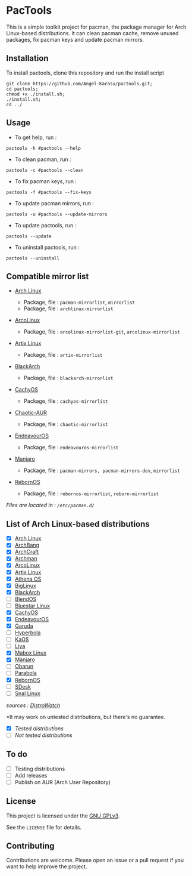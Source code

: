 # PacTools

This is a simple toolkit project for pacman, the package manager for Arch Linux-based distributions. It can clean pacman cache, remove unused packages, fix pacman keys and update pacman mirrors.

## Installation

To install pactools, clone this repository and run the install script
```shell
git clone https://github.com/Angel-Karasu/pactools.git;
cd pactools;
chmod +x ./install.sh;
./install.sh;
cd ../
```

## Usage

- To get help, run :
```shell
pactools -h #pactools --help
```

- To clean pacman, run :
```shell
pactools -c #pactools --clean
```

- To fix pacman keys, run :
```shell
pactools -f #pactools --fix-keys
```

- To update pacman mirrors, run :
```shell
pactools -u #pactools --update-mirrors
```

- To update pactools, run :
```shell
pactools --update
```

- To uninstall pactools, run :
```shell
pactools --uninstall
```

## Compatible mirror list

- [Arch Linux](https://archlinux.org/mirrorlist/?country=all&protocol=https&use_mirror_status=on)
  - Package, file : `pacman-mirrorlist`, `mirrorlist`
  - Package, file : `archlinux-mirrorlist`

- [ArcoLinux](https://raw.githubusercontent.com/arcolinux/arcolinux-mirrorlist/master/etc/pacman.d/arcolinux-mirrorlist)
  - Package, file : `arcolinux-mirrorlist-git`, `arcolinux-mirrorlist`

- [Artix Linux](https://gitea.artixlinux.org/packages/artix-mirrorlist/raw/branch/master/mirrorlist)
  - Package, file : `artix-mirrorlist`

- [BlackArch](https://raw.githubusercontent.com/BlackArch/blackarch-site/master/blackarch-mirrorlist)
  - Package, file : `blackarch-mirrorlist`

- [CachyOS](https://raw.githubusercontent.com/CachyOS/CachyOS-PKGBUILDS/master/cachyos-mirrorlist/cachyos-mirrorlist)
  - Package, file : `cachyos-mirrorlist`

- [Chaotic-AUR](https://aur.chaotic.cx/mirrorlist.txt)
  - Package, file : `chaotic-mirrorlist`

- [EndeavourOS](https://gitlab.com/endeavouros-filemirror/PKGBUILDS/-/raw/master/endeavouros-mirrorlist/endeavouros-mirrorlist)
  - Package, file : `endeavouros-mirrorlist`

- [Manjaro](https://repo.manjaro.org/mirrors.json)
  - Package, file : `pacman-mirrors, pacman-mirrors-dev`, `mirrorlist`

- [RebornOS](https://raw.githubusercontent.com/RebornOS-Team/rebornos-mirrorlist/main/reborn-mirrorlist)
  - Package, file : `rebornos-mirrorlist`, `reborn-mirrorlist`

*Files are located in : `/etc/pacman.d/`*

## List of Arch Linux-based distributions

- [x] [Arch Linux](https://distrowatch.com/table.php?distribution=arch)
- [x] [ArchBang](https://distrowatch.com/table.php?distribution=archbang)
- [x] [ArchCraft](https://distrowatch.com/table.php?distribution=archcraft)
- [x] [Archman](https://distrowatch.com/table.php?distribution=archman)
- [x] [ArcoLinux](https://distrowatch.com/table.php?distribution=arco)
- [x] [Artix Linux](https://distrowatch.com/table.php?distribution=artix)
- [x] [Athena OS](https://distrowatch.com/table.php?distribution=athena)
- [x] [BigLinux](https://distrowatch.com/table.php?distribution=biglinux)
- [x] [BlackArch](https://distrowatch.com/table.php?distribution=blackarch)
- [ ] [BlendOS](https://distrowatch.com/table.php?distribution=blendos)
- [ ] [Bluestar Linux](https://distrowatch.com/table.php?distribution=bluestar)
- [x] [CachyOS](https://distrowatch.com/table.php?distribution=Cachyos)
- [x] [EndeavourOS](https://distrowatch.com/table.php?distribution=endeavour)
- [x] [Garuda](https://distrowatch.com/table.php?distribution=garuda)
- [ ] [Hyperbola](https://distrowatch.com/table.php?distribution=hyperbola)
- [ ] [KaOS](https://distrowatch.com/table.php?distribution=kaos)
- [ ] [Liya](https://distrowatch.com/table.php?distribution=liya)
- [x] [Mabox Linux](https://distrowatch.com/table.php?distribution=mabox)
- [x] [Manjaro](https://distrowatch.com/table.php?distribution=manjaro)
- [ ] [Obarun](https://distrowatch.com/table.php?distribution=obarun)
- [ ] [Parabola](https://distrowatch.com/table.php?distribution=parabola)
- [x] [RebornOS](https://distrowatch.com/table.php?distribution=rebornos)
- [ ] [SDesk](https://distrowatch.com/table.php?distribution=sdesk)
- [ ] [Snal Linux](https://distrowatch.com/table.php?distribution=snal)

*sources : [DistroWatch](https://distrowatch.com)*

*It may work on untested distributions, but there's no guarantee.
- [x] *Tested distributions*
- [ ] *Not tested distributions*

## To do

- [ ] Testing distributions
- [ ] Add releases
- [ ] Publish on AUR (Arch User Repository)

## License

This project is licensed under the [GNU GPLv3](https://choosealicense.com/licenses/gpl-3.0/).

See the `LICENSE` file for details.

## Contributing

Contributions are welcome. Please open an issue or a pull request if you want to help improve the project.
